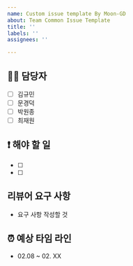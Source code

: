 ```yaml
---
name: Custom issue template By Moon-GD
about: Team Common Issue Template
title: ''
labels: ''
assignees: ''

---
```


## 👨‍💻 담당자
- [ ] 김규민
- [ ] 문경덕
- [ ] 박원종
- [ ] 최재원

## ❗️ 해야 할 일
- [ ] 
- [ ]

## 리뷰어 요구 사항
- 요구 사항 작성할 것

## ⏰ 예상 타임 라인
- 02.08 ~ 02. XX
